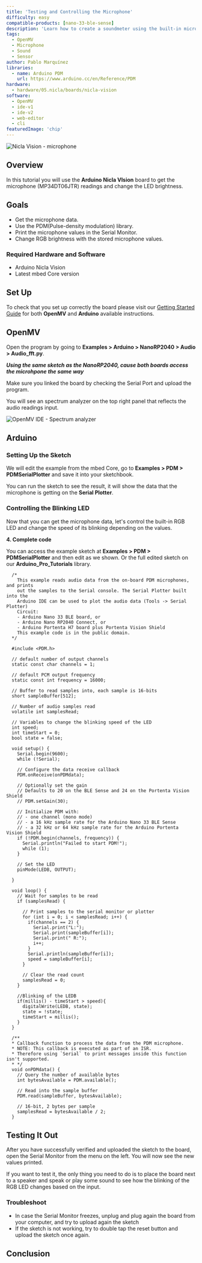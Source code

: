 ```yaml
---
title: 'Testing and Controlling the Microphone'
difficulty: easy
compatible-products: [nano-33-ble-sense]
description: 'Learn how to create a soundmeter using the built-in microphone with the Nicla Vision.'
tags:
  - OpenMV
  - Microphone
  - Sound
  - Sensor
author: Pablo Marquínez
libraries: 
  - name: Arduino PDM
    url: https://www.arduino.cc/en/Reference/PDM
hardware:
  - hardware/05.nicla/boards/nicla-vision
software:
  - OpenMV
  - ide-v1
  - ide-v2
  - web-editor
  - cli
featuredImage: 'chip'
---
```


![Nicla Vision - microphone](assets/nicla-vision-microphone.png)

## Overview

In this tutorial you will use the **Arduino Nicla VIsion** board to get the microphone (MP34DT06JTR) readings and change the LED brightness.

## Goals

- Get the microphone data.
- Use the PDM(Pulse-density modulation) library.
- Print the microphone values in the Serial Monitor.
- Change RGB brightness with the stored microphone values.

### Required Hardware and Software

- Arduino Nicla Vision
- Latest mbed Core version

## Set Up

To check that you set up correctly the board please visit our [Getting Started Guide]() for both **OpenMV** and **Arduino** available instructions.

## OpenMV

Open the program by going to **Examples > Arduino > NanoRP2040 > Audio > Audio_fft.py**.

***Using the same sketch as  the NanoRP2040, cause both boards access the microhpone the same way***

Make sure you linked the board by checking the Serial Port and upload the program.

You will see an spectrum analyzer on the top right panel that reflects the audio readings input.

![OpenMV IDE - Spectrum analyzer](assets/OpenMV_spectrumAnalyzer.png)

## Arduino

### Setting Up the Sketch

We will edit the example from the mbed Core, go to **Examples > PDM > PDMSerialPlotter** and save it into your sketchbook.

You can run the sketch to see the result, it will show the data that the microphone is getting on the **Serial Plotter**.

### Controlling the Blinking LED 

Now that you can get the microphone data, let's control the built-in RGB LED and change the speed of its blinking depending on the values.

**4. Complete code**

You can access the example sketch at **Examples > PDM > PDMSerialPlotter** and then edit as we shown.
Or the full edited sketch on our **Arduino_Pro_Tutorials** library.

```arduino
  /*
    This example reads audio data from the on-board PDM microphones, and prints
    out the samples to the Serial console. The Serial Plotter built into the
    Arduino IDE can be used to plot the audio data (Tools -> Serial Plotter)
    Circuit:
    - Arduino Nano 33 BLE board, or
    - Arduino Nano RP2040 Connect, or
    - Arduino Portenta H7 board plus Portenta Vision Shield
    This example code is in the public domain.
  */

  #include <PDM.h>

  // default number of output channels
  static const char channels = 1;

  // default PCM output frequency
  static const int frequency = 16000;

  // Buffer to read samples into, each sample is 16-bits
  short sampleBuffer[512];

  // Number of audio samples read
  volatile int samplesRead;

  // Variables to change the blinking speed of the LED
  int speed;
  int timeStart = 0;
  bool state = false;

  void setup() {
    Serial.begin(9600);
    while (!Serial);

    // Configure the data receive callback
    PDM.onReceive(onPDMdata);

    // Optionally set the gain
    // Defaults to 20 on the BLE Sense and 24 on the Portenta Vision Shield
    // PDM.setGain(30);

    // Initialize PDM with:
    // - one channel (mono mode)
    // - a 16 kHz sample rate for the Arduino Nano 33 BLE Sense
    // - a 32 kHz or 64 kHz sample rate for the Arduino Portenta Vision Shield
    if (!PDM.begin(channels, frequency)) {
      Serial.println("Failed to start PDM!");
      while (1);
    }

    // Set the LED
    pinMode(LEDB, OUTPUT);

  }

  void loop() {
    // Wait for samples to be read
    if (samplesRead) {

      // Print samples to the serial monitor or plotter
      for (int i = 0; i < samplesRead; i++) {
        if(channels == 2) {
          Serial.print("L:");
          Serial.print(sampleBuffer[i]);
          Serial.print(" R:");
          i++;
        }
        Serial.println(sampleBuffer[i]);
        speed = sampleBuffer[i];
      }

      // Clear the read count
      samplesRead = 0;
    }

    //Blinking of the LEDB
    if(millis() - timeStart > speed){
      digitalWrite(LEDB, state);
      state = !state;
      timeStart = millis();
    }
  }

  /**
  * Callback function to process the data from the PDM microphone.
  * NOTE: This callback is executed as part of an ISR.
  * Therefore using `Serial` to print messages inside this function isn't supported.
  * */
  void onPDMdata() {
    // Query the number of available bytes
    int bytesAvailable = PDM.available();

    // Read into the sample buffer
    PDM.read(sampleBuffer, bytesAvailable);

    // 16-bit, 2 bytes per sample
    samplesRead = bytesAvailable / 2;
  }
```



## Testing It Out

After you have successfully verified and uploaded the sketch to the board, open the Serial Monitor from the menu on the left. You will now see the new values printed.

If you want to test it, the only thing you need to do is to place the board next to a speaker and speak or play some sound to see how the blinking of the RGB LED changes based on the input.

### Troubleshoot

- In case the Serial Monitor freezes, unplug and plug again the board from your computer, and try to upload again the sketch
- If the sketch is not working, try to double tap the reset button and upload the sketch once again.
  
## Conclusion

